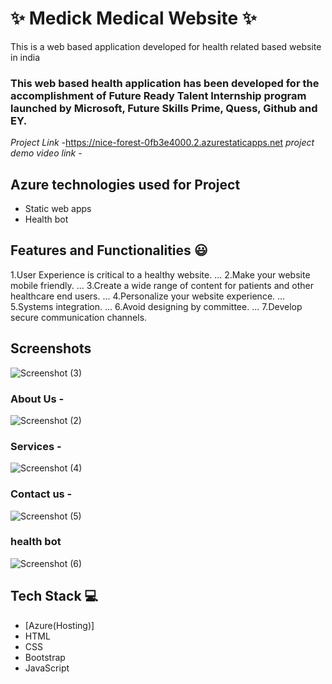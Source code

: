 # ✨  Medick Medical Website ✨

This is a web based application developed for health related based website in india

### This web based health application has been developed for the accomplishment of Future Ready Talent Internship program launched by Microsoft, Future Skills Prime, Quess, Github and EY.


*Project Link* -https://nice-forest-0fb3e4000.2.azurestaticapps.net
*project demo video link* - 

## Azure technologies used for Project

- Static web apps
- Health bot

## Features and Functionalities 😃
1.User Experience is critical to a healthy website. ...
2.Make your website mobile friendly. ...
3.Create a wide range of content for patients and other healthcare end users. ...
4.Personalize your website experience. ...
5.Systems integration. ...
6.Avoid designing by committee. ...
7.Develop secure communication channels.

## Screenshots

![Screenshot (3)](https://user-images.githubusercontent.com/121504708/210129461-fa45ddab-91f0-47bb-ba0e-6874ebed2d18.png)

   
### About Us -

![Screenshot (2)](https://user-images.githubusercontent.com/121504708/210129480-56989933-3fed-4bc7-9dc4-a485fb78faa3.png)

### Services -

![Screenshot (4)](https://user-images.githubusercontent.com/121504708/210129489-84deba8e-1a02-46c6-a627-6ad84f2231a5.png)

### Contact us -

![Screenshot (5)](https://user-images.githubusercontent.com/121504708/210129499-227f1d76-5636-4edc-a420-669e9ba2d4f3.png)

### health bot

![Screenshot (6)](https://user-images.githubusercontent.com/121504708/210129557-4b087ee7-c073-42ce-a63c-1e67774ea640.png)



## Tech Stack 💻

- [Azure(Hosting)]
- HTML
- CSS
- Bootstrap
- JavaScript
